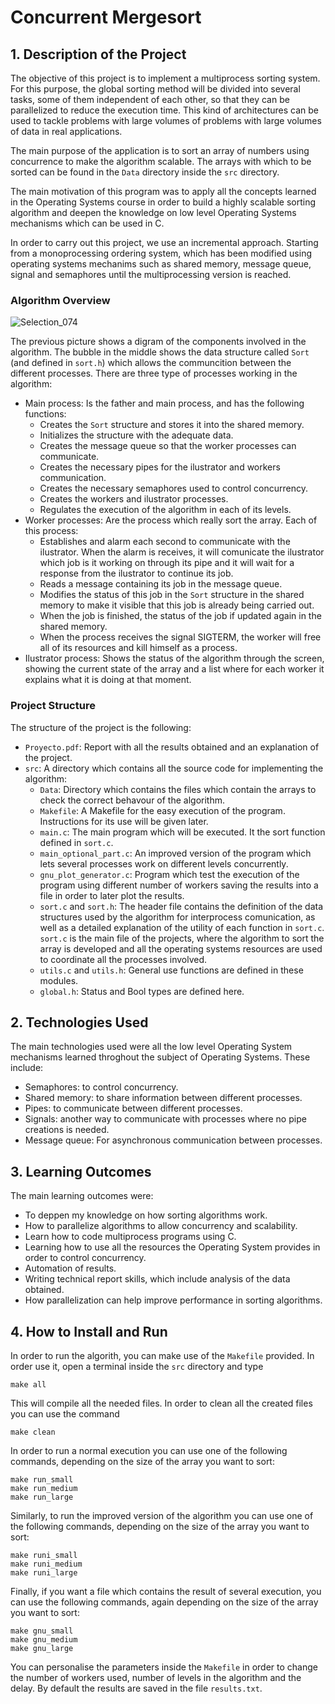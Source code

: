# Concurrent Mergesort 

## 1. Description of the Project

[//]: # "What was the purpose of the project?" 
The objective of this project is to implement a multiprocess sorting system. For this purpose, the global sorting method will be divided into several tasks, some of them independent of each other, so that they can be parallelized to reduce the execution time. This kind of architectures can be used to tackle problems with large volumes of problems with large volumes of data in real applications.


[//]: # "What your application does?" 
The main purpose of the application is to sort an array of numbers using concurrence to make the algorithm scalable. The arrays with which to be sorted can be found in the `Data` directory inside the `src` directory.

[//]: # "What problem does it solve" 


[//]: # "What was your motivation?" 
The main motivation of this program was to apply all the concepts learned in the Operating Systems course in order to build a highly scalable sorting algorithm and deepen the knowledge on low level Operating Systems mechanisms which can be used in C.

[//]: # "Why did you build this project?" 


[//]: # "Building Procedure" 
In order to carry out this project, we use an incremental approach. Starting from a monoprocessing ordering system, which has been modified using operating systems mechanims such as shared memory, message queue, signal and semaphores until the multiprocessing version is reached.

### Algorithm Overview
  ![Selection_074](https://user-images.githubusercontent.com/46072805/192671599-48c65b59-7d8a-4886-8d8f-5a12507b647d.png)

The previous picture shows a digram of the components involved in the algorithm. The bubble in the middle shows the data structure called `Sort` (and defined in `sort.h`) which allows the communcition between the different processes. There are three type of processes working in the algorithm:
- Main process: Is the father and main process, and has the following functions:
  - Creates the `Sort` structure and stores it into the shared memory.
  - Initializes the structure with the adequate data.
  - Creates the message queue so that the worker processes can communicate.
  - Creates the necessary pipes for the ilustrator and workers communication.
  - Creates the necessary semaphores used to control concurrency.
  - Creates the workers and ilustrator processes.
  - Regulates the execution of the algorithm in each of its levels.
- Worker processes: Are the process which really sort the array. Each of this process:
  - Establishes and alarm each second to communicate with the ilustrator. When the alarm is receives, it will comunicate the ilustrator which job is it working on through its pipe and it will wait for a response from the ilustrator to continue its job.
  - Reads a message containing its job in the message queue.
  - Modifies the status of this job in the `Sort` structure in the shared memory to make it visible that this job is already being carried out.
  - When the job is finished, the status of the job if updated again in the shared memory.
  - When the process receives the signal SIGTERM, the worker will free all of its resources and kill himself as a process.
- Ilustrator process: Shows the status of the algorithm through the screen, showing the current state of the array and a list where for each worker it explains what it is doing at that moment.


### Project Structure
The structure of the project is the following:
- `Proyecto.pdf`: Report with all the results obtained and an explanation of the project.
- `src`: A directory which contains all the source code for implementing the algorithm:
  - `Data`: Directory which contains the files which contain the arrays to check the correct behavour of the algorithm.
  - `Makefile`: A Makefile for the easy execution of the program. Instructions for its use will be given later.
  - `main.c`: The main program which will be executed. It the sort function defined in `sort.c`.
  - `main_optional_part.c`: An improved version of the program which lets several processes work on different levels concurrently.
  - `gnu_plot_generator.c`: Program which test the execution of the program using different number of workers saving the results into a file in order to later plot the results.
  - `sort.c` and `sort.h`: The header file contains the definition of the data structures used by the algorithm for interprocess comunication, as well as a detailed explanation of the utility of each function in `sort.c`. `sort.c` is the main file of the projects, where the algorithm to sort the array is developed and all the operating systems resources are used to coordinate all the processes involved.
  - `utils.c` and `utils.h`: General use functions are defined in these modules.
  - `global.h`: Status and Bool types are defined here.



## 2. Technologies Used

[//]: # "What technologies were used?" 
The main technologies used were all the low level Operating System mechanisms learned throghout the subject of Operating Systems. These include:
- Semaphores: to control concurrency.
- Shared memory: to share information between different processes.
- Pipes: to communicate between different processes.
- Signals: another way to communicate with processes where no pipe creations is needed. 
- Message queue: For asynchronous communication between processes. 

[//]: # "Why you used the technologies you used?" 


[//]: # "Some of the challenges you faced and features you hope to implement in the future." 





## 3. Learning Outcomes

[//]: # "What did you learn?" 
The main learning outcomes were:
- To deppen my knowledge on how sorting algorithms work.
- How to parallelize algorithms to allow concurrency and scalability.
- Learn how to code multiprocess programs using C.
- Learning how to use all the resources the Operating System provides in order to control concurrency.
- Automation of results.
- Writing technical report skills, which include analysis of the data obtained.
- How parallelization can help improve performance in sorting algorithms.


## 4. How to Install and Run
In order to run the algorith, you can make use of the `Makefile` provided. In order use it, open a terminal inside the `src` directory and type
```
make all
```
This will compile all the needed files. In order to clean all the created files you can use the command
```
make clean
```
In order to run a normal execution you can use one of the following commands, depending on the size of the array you want to sort:
```
make run_small
make run_medium
make run_large
```

Similarly, to run the improved version of the algorithm you can use one of the following commands, depending on the size of the array you want to sort:
```
make runi_small
make runi_medium
make runi_large
```

Finally, if you want a file which contains the result of several execution, you can use the following commands, again depending on the size of the array you want to sort:
```
make gnu_small
make gnu_medium
make gnu_large
```
You can personalise the parameters inside the `Makefile` in order to change the number of workers used, number of levels in the algorithm and the delay. By default the results are saved in the file `results.txt`.


[//]: # "## 5. Extra Information"


